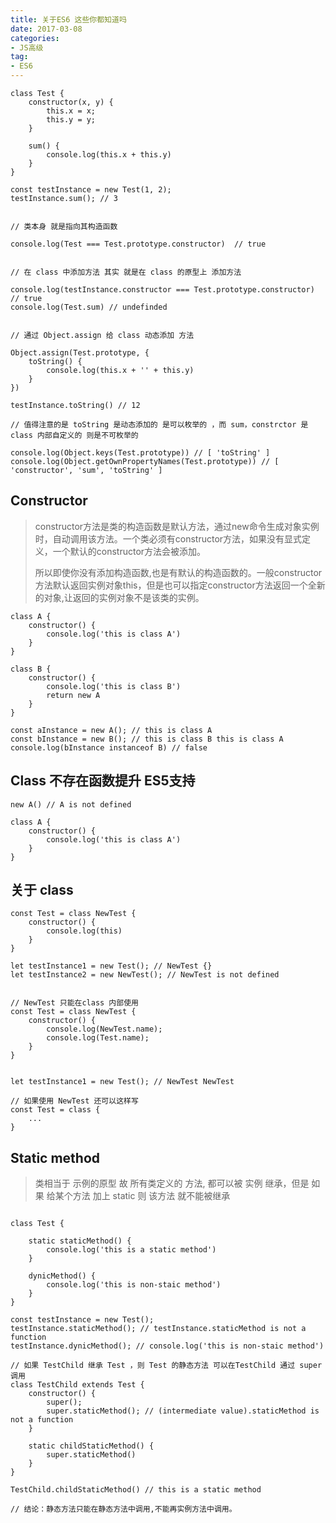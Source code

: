 ```yaml
---
title: 关于ES6 这些你都知道吗
date: 2017-03-08
categories:
- JS高级
tag: 
- ES6
---
```


```es6
class Test {
	constructor(x, y) {
		this.x = x;
		this.y = y;
	}

	sum() {
		console.log(this.x + this.y)
	}
}

const testInstance = new Test(1, 2);
testInstance.sum(); // 3


// 类本身 就是指向其构造函数

console.log(Test === Test.prototype.constructor)  // true


// 在 class 中添加方法 其实 就是在 class 的原型上 添加方法

console.log(testInstance.constructor === Test.prototype.constructor) // true
console.log(Test.sum) // undefinded


// 通过 Object.assign 给 class 动态添加 方法

Object.assign(Test.prototype, {
	toString() {
		console.log(this.x + '' + this.y)
	}
})

testInstance.toString() // 12

// 值得注意的是 toString 是动态添加的 是可以枚举的 ，而 sum，constrctor 是 class 内部自定义的 则是不可枚举的

console.log(Object.keys(Test.prototype)) // [ 'toString' ]
console.log(Object.getOwnPropertyNames(Test.prototype)) // [ 'constructor', 'sum', 'toString' ]

```


## Constructor
> constructor方法是类的构造函数是默认方法，通过new命令生成对象实例时，自动调用该方法。一个类必须有constructor方法，如果没有显式定义，一个默认的constructor方法会被添加。  
>   
> 所以即使你没有添加构造函数,也是有默认的构造函数的。一般constructor方法默认返回实例对象this，但是也可以指定constructor方法返回一个全新的对象,让返回的实例对象不是该类的实例。  

```es6
class A {
	constructor() {
		console.log('this is class A')
	}
}

class B {
	constructor() {
		console.log('this is class B')
		return new A
	}
}

const aInstance = new A(); // this is class A
const bInstance = new B(); // this is class B this is class A
console.log(bInstance instanceof B) // false
```

## Class 不存在函数提升 ES5支持

```es6
new A() // A is not defined

class A {
	constructor() {
		console.log('this is class A')
	}
}

```


## 关于 class 

```es6
const Test = class NewTest {
	constructor() {
		console.log(this)
	}
}

let testInstance1 = new Test(); // NewTest {}
let testInstance2 = new NewTest(); // NewTest is not defined


// NewTest 只能在class 内部使用
const Test = class NewTest {
	constructor() {
		console.log(NewTest.name);
		console.log(Test.name);
	}
}


let testInstance1 = new Test(); // NewTest NewTest

// 如果使用 NewTest 还可以这样写
const Test = class {
	...
}

```


## Static method

> 类相当于 示例的原型 故 所有类定义的 方法, 都可以被 实例 继承，但是 如果 给某个方法 加上  static 则 该方法  就不能被继承  

```es6

class Test {

	static staticMethod() {
		console.log('this is a static method')
	}

	dynicMethod() {
		console.log('this is non-staic method')
	}
}

const testInstance = new Test();
testInstance.staticMethod(); // testInstance.staticMethod is not a function
testInstance.dynicMethod(); // console.log('this is non-staic method')

// 如果 TestChild 继承 Test ，则 Test 的静态方法 可以在TestChild 通过 super 调用
class TestChild extends Test {
	constructor() {
		super();
		super.staticMethod(); // (intermediate value).staticMethod is not a function
	}

	static childStaticMethod() {
		super.staticMethod()
	}
}

TestChild.childStaticMethod() // this is a static method

// 结论：静态方法只能在静态方法中调用,不能再实例方法中调用。
```
